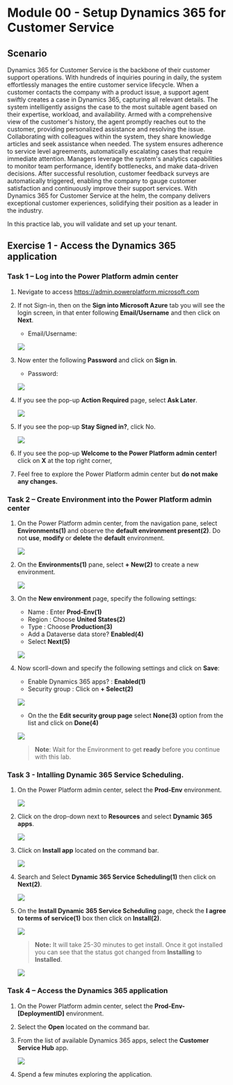 # Module 00 - Setup Dynamics 365 for Customer Service

## Scenario

Dynamics 365 for Customer Service is the backbone of their customer support operations. With hundreds of inquiries pouring in daily, the system effortlessly manages the entire customer service lifecycle. When a customer contacts the company with a product issue, a support agent swiftly creates a case in Dynamics 365, capturing all relevant details. The system intelligently assigns the case to the most suitable agent based on their expertise, workload, and availability. Armed with a comprehensive view of the customer's history, the agent promptly reaches out to the customer, providing personalized assistance and resolving the issue. Collaborating with colleagues within the system, they share knowledge articles and seek assistance when needed. The system ensures adherence to service level agreements, automatically escalating cases that require immediate attention. Managers leverage the system's analytics capabilities to monitor team performance, identify bottlenecks, and make data-driven decisions. After successful resolution, customer feedback surveys are automatically triggered, enabling the company to gauge customer satisfaction and continuously improve their support services. With Dynamics 365 for Customer Service at the helm, the company delivers exceptional customer experiences, solidifying their position as a leader in the industry.

In this practice lab, you will validate and set up your tenant.

## Exercise 1 - Access the Dynamics 365 application

### Task 1 – Log into the Power Platform admin center

1. Nevigate to access <https://admin.powerplatform.microsoft.com> 

1. If not Sign-in, then on the **Sign into Microsoft Azure** tab you will see the login screen, in that enter following **Email/Username** and then click on **Next**. 
   * Email/Username: <inject key="AzureAdUserEmail"></inject>
   
    ![](https://github.com/CloudLabsAI-Azure/AIW-SAP-on-Azure/raw/main/media/M2-Ex1-portalsignin-1.png?raw=true)
    
1. Now enter the following **Password** and click on **Sign in**.
   * Password: <inject key="AzureAdUserPassword"></inject>

    ![](https://github.com/CloudLabsAI-Azure/AIW-SAP-on-Azure/blob/main/media/M2-Ex1-portalsignin-2.png?raw=true)

1. If you see the pop-up **Action Required** page, select **Ask Later**.

    ![](../images/asklater.png)

1. If you see the pop-up **Stay Signed in?**, click No.

    ![](../images/staysignedinNO.png)

1. If you see the pop-up  **Welcome to the Power Platform admin center!** click on **X** at the top right corner,
1. Feel free to explore the Power Platform admin center but **do not make any changes.**

### Task 2 – Create Environment into the Power Platform admin center

1. On the Power Platform admin center, from the navigation pane, select **Environments(1)** and observe the **default environment present(2)**. Do not **use**, **modify** or **delete** the **default** environment.

    ![](../images/environments.png)

1. On the **Environments(1)** pane, select **+ New(2)** to create a new  environment.

    ![](../images/newenv.png)

1. On the **New environment** page, specify the following settings:

  
   - Name : Enter **Prod-Env(1)**
   - Region : Choose **United States(2)**
   - Type : Choose **Production(3)**
   - Add a Dataverse data store? **Enabled(4)**
   - Select **Next(5)**
   
    ![](../images/newenvnext.png)
    
1. Now scorll-down and specify the following settings and click on **Save**:

   - Enable Dynamics 365 apps? : **Enabled(1)**
   - Security group : Click on **+ Select(2)**
   
    ![](../images/adddataverse.png)
   
   - On the the **Edit security group page** select **None(3)** option from the list and click on **Done(4)**

    ![](../images/nonesecuritygroup.png)
   
  
   
   >**Note**: Wait for the Environment to get **ready** before you continue with this lab.

   
   
### Task 3 - Intalling Dynamic 365 Service Scheduling.

1. On the Power Platform admin center, select the **Prod-Env** environment.

   ![](../images/prodenv.png)
    
1. Click on the drop-down next to **Resources** and select **Dynamic 365 apps**.

    ![](../images/dynamic365.png)
    
1. Click on **Install app** located on the command bar.

    ![](../images/installapp.png)
    
1. Search and Select **Dynamic 365 Service Scheduling(1)** then click on **Next(2)**.

    ![](../images/scheduleselect.png)
    
1. On the **Install Dynamic 365 Service Scheduling** page, check the **I agree to terms of service(1)** box then click on **Install(2)**.

    ![](../images/clickinstall.png)
  
     >**Note:** It will take 25-30 minutes to get install. Once it got installed you can see that the status got changed from **Installing** to **Installed**.
 
      ![](../images/install.png)


### Task 4 – Access the Dynamics 365 application

1. On the Power Platform admin center, select the **Prod-Env-[DeploymentID]** environment.

1. Select the **Open** located on the command bar.

1. From the list of available Dynamics 365 apps, select the **Customer Service Hub** app.

   ![](../images/service-hub-app.png)

1. Spend a few minutes exploring the application.
